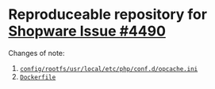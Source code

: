 # Reproduceable repository for [Shopware Issue #4490](https://github.com/shopware/shopware/issues/4490)
Changes of note:
1. [`config/rootfs/usr/local/etc/php/conf.d/opcache.ini`](https://github.com/dfsoeten/shopware-tcpdf-bug/blob/4bafbd4ee4e6508baed56e3c22b184c85fcd82a9/config/rootfs/usr/local/etc/php/conf.d/opcache.ini#L1)
2. [`Dockerfile`](https://github.com/dfsoeten/shopware-tcpdf-bug/blob/4bafbd4ee4e6508baed56e3c22b184c85fcd82a9/Dockerfile#L24)